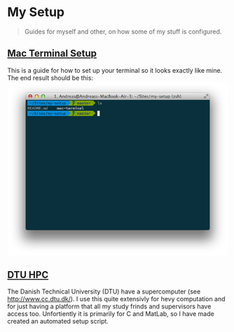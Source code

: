 # My Setup

> Guides for myself and other, on how some of my stuff is configured.

## [Mac Terminal Setup](mac-terminal)

This is a guide for how to set up your terminal so it looks exactly like mine. The end result should be this:
![Terminal setup example](https://raw.githubusercontent.com/AndreasMadsen/my-setup/master/mac-terminal/example.png)

## [DTU HPC](dtu-hpc)

The Danish Technical University (DTU) have a supercomputer (see http://www.cc.dtu.dk/). I use this quite extensivly for hevy computation and for just having a platform that all my study frinds and supervisors have access too. Unfortiently it is primarily for C and MatLab, so I have made created an automated setup script.

